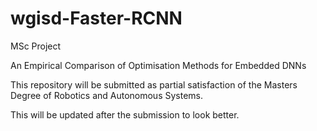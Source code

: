 # wgisd-Faster-RCNN
MSc Project

An Empirical Comparison of Optimisation Methods for Embedded DNNs

This repository will be submitted as partial satisfaction of the Masters Degree of Robotics and Autonomous Systems.

This will be updated after the submission to look better.
